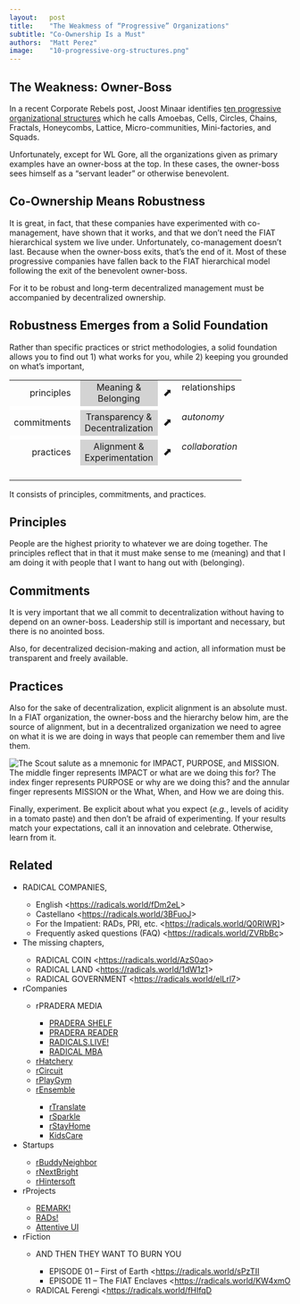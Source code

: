 ```yaml
---
layout:   post
title:    "The Weakmess of “Progressive” Organizations"
subtitle: "Co-Ownership Is a Must"
authors:  "Matt Perez"
image:    "10-progressive-org-structures.png"
---
```


<div style="display:none;">Co-management is a step away from the <span style="font-size:smaller; ">FIAT</span> hierarchy, and that's good. However, by itself it doesn't last: we must have co-ownership for a robust, long-term organization.</div>

<h2>The Weakness: Owner-Boss</h2>
<p>
In a recent Corporate Rebels post, Joost Minaar identifies <a
href="https://corporate-rebels.com/progressive-organizational-structures/?mc_cid=0df9a3a5c7&mc_eid=eb36a9b4c1">ten
progressive organizational structures</a> which he calls Amoebas, Cells,
Circles, Chains, Fractals, Honeycombs, Lattice, Micro-communities,
Mini-factories, and Squads.</p>
<p>Unfortunately, except for WL Gore, all the organizations given as primary examples have an owner-boss at the top. In these cases, the owner-boss sees himself as a “servant leader” or otherwise benevolent.</p>

<h2>Co-Ownership Means Robustness</h2>
<p>It is great, in fact, that these companies have experimented with co-management, have shown that it works, and that we don’t need the FIAT hierarchical system we live under. Unfortunately, co-management doesn’t last. Because when the owner-boss exits, that’s the end of it. Most of these progressive companies have fallen back to the FIAT hierarchical model following the exit of the benevolent owner-boss.</p>
<p>For it to be robust and long-term decentralized management must be accompanied by decentralized ownership.</p>

<h2>Robustness Emerges from a Solid Foundation</h2>
<p>Rather than specific practices or strict methodologies, a solid foundation allows you to find out 1) what works for you, while 2) keeping you grounded on what’s important,</p>
<table align="center">
  <tr>
   <td valign="middle" style="text-align: right; ">principles&nbsp;&nbsp;</td>
   <td style="text-align: center; background-color: lightgrey; ">Meaning &<br>Belonging</td>
   <td valign="middle" style="font-size: larger; "> ⬈</td>
   <td valign="top">relationships</td>
  </tr>
  <tr>
   <td style="background-color: white; height: 7px;"></td>
  </tr>
  <tr>
   <td valign="middle" style="text-align: right; ">commitments&nbsp;&nbsp;</td>
   <td style="text-align: center; background-color: lightgrey;">Transparency &<br>Decentralization</td>
   <td valign="middle" style="font-size: larger; "> ⬈</td>
   <td valign="top"><em>autonomy</em></td>
  </tr>
  <tr>
   <td style="background-color: white; height: 7px;"></td>
  </tr>
  <tr>
   <td valign="middle" style="text-align: right; ">practices&nbsp;&nbsp;</td>
   <td style="text-align: center; background-color: lightgrey; ">Alignment &<br>Experimentation</td>
   <td valign="middle" style="font-size: larger; "> ⬈</td>
   <td valign="top"><em>collaboration</em></td>
  </tr>
  <tr>
   <td colspan="4">&nbsp;</td>
  </tr>
 </table>
<p>It consists of principles, commitments, and practices.</p>

<h2>Principles</h2>
<p>People are the highest priority to whatever we are doing together. The principles reflect that in that it must make sense to me (meaning) and that I am doing it with people that I want to hang out with (belonging).</p>

<h2>Commitments</h2>
<p>It is very important that we all commit to decentralization without having to depend on an owner-boss. Leadership still is  important and necessary, but there is no anointed boss.</p>
<p>Also, for decentralized decision-making and action, all information must be transparent and freely available.</p>

<h2>Practices</h2>
<p>Also for the sake of decentralization, explicit alignment is an absolute must. In a FIAT organization, the owner-boss and the hierarchy below him, are the source of alignment, but in a decentralized organization we need to agree on what it is we are doing in ways that people can remember them and live them.</p>
<p><img src="/assets/img/en-alignment.svg" alt="The Scout salute as a mnemonic for IMPACT, PURPOSE, and MISSION. The middle finger represents IMPACT or what are we doing this for? The index finger represents PURPOSE or why are we doing this? and the annular finger represents MISSION or the What, When, and How we are doing this."></p>
<p>Finally, experiment. Be explicit about what you expect (<em>e.g.</em>, levels of acidity in a tomato paste) and then don’t be afraid of experimenting. If your results match your expectations, call it an innovation and celebrate. Otherwise, learn from it.</p>

<h2>Related</h2>
<ul>
 <li>RADICAL COMPANIES,</li>
  <ul>
   <li>English <<a href="https://radicals.world/fDm2eL">https://radicals.world/fDm2eL</a>></li>
   <li>Castellano <<a href="https://radicals.world/3BFuoJ">https://radicals.world/3BFuoJ</a>></li>
   <li>For the Impatient: RADs, PRI, etc. <<a href="https://radicals.world/Q0RIWR]">https://radicals.world/Q0RIWR]</a>></li>
   <li>Frequently asked questions (FAQ) <<a href="https://radicals.world/ZVRbBc">https://radicals.world/ZVRbBc</a>></li>
  </ul>
 <li>The missing chapters,</li>
  <ul>
   <li>RADICAL COIN <<a href="https://radicals.world/AzS0ao">https://radicals.world/AzS0ao</a>></li>
   <li>RADICAL LAND <<a href="https://radicals.world/1dW1z1">https://radicals.world/1dW1z1</a>></li>
   <li>RADICAL GOVERNMENT <<a href="https://radicals.world/elLrl7">https://radicals.world/elLrl7</a>></li>
  </ul>
 <li>rCompanies</li>
 <ul>
  <li>rPRADERA MEDIA</li >
  <ul>
   <li><a href="https://docs.google.com/document/d/1JRTguYldUhF2ZyC_zabJ-Nr8J_oAylKh5ELAMFFFldI/edit#heading=h.gqizizpnpgzu">PRADERA SHELF</a></li>
   <li><a href="https://docs.google.com/document/d/1JRTguYldUhF2ZyC_zabJ-Nr8J_oAylKh5ELAMFFFldI/edit#heading=h.gqizizpnpgzu">PRADERA READER</a></li>
   <li><a href="https://docs.google.com/document/d/1NElxng620-FtPtk2s-2xizTcL_89LdqnpkZepsnf5RA/edit#heading=h.6wmx089o9bc4">RADICALS.LIVE!</a></li>
   <li><a href="https://docs.google.com/document/d/1Ej3YXS8Gymknq0TAyNC161Sv5nVXGTGtN-2PwS6H30E/edit#heading=h.gqizizpnpgzu">RADICAL MBA</a></li>
  </ul>
  <li><a href="https://docs.google.com/document/d/1oV_WgvZ0mChe-f8o114p_8BSGldn3ZVkQjHnhwk7ccw/edit#heading=h.gqizizpnpgzu">rHatchery</a></li>
  <li><a href="https://docs.google.com/document/d/1apVl75nS-Z4b2rpqu-UkDjjYkujLANMiK7zZoU0jGeE/edit#heading=h.ypydz5z11jxq">rCircuit</a></li>
  <li><a href="https://docs.google.com/document/d/1aoqNhAW6P4QQFM3epM5VqPFdiTgyxTKPUE1c4j8r2k4/edit#heading=h.gqizizpnpgzu">rPlayGym</a></li>
  <li><a href="https://docs.google.com/document/d/13c1PYhbQEjRlkfmmGQESJD-cTB5b6jmWWBnEpTt1NFU/edit#heading=h.gqizizpnpgzu">rEnsemble</a></li>
  <ul>
   <li><a href="https://docs.google.com/document/d/1-eMt4p4qNJFc9SJkeSoarmy-xG6WtE51eQv047pvTNk/edit#heading=h.gqizizpnpgzu">rTranslate</a></li>
   <li><a href="https://docs.google.com/document/d/14A5U000ny7_zF8_HutQF1pcMoUwQmI7tfXaMB9uKk3M/edit#heading=h.gqizizpnpgzu">rSparkle</a></li>
   <li><a href="https://docs.google.com/document/d/16eg7wnyH61xPT4pWFWsuwHydKaxeP8k5xKGX3Pglzp0/edit#heading=h.gqizizpnpgzu">rStayHome</a></li>
   <li><a href="https://docs.google.com/document/d/11g5cm_1RpORvKiLm_cmZJMQWuZDyHQA3eastDXytYzE/edit#heading=h.gqizizpnpgzu">KidsCare</a></li>
  </ul>
 </ul>
 <li>Startups</li>
  <ul>
   <li><a href="https://docs.google.com/document/d/1lE-khYtIyXoFeSIlUGcFPzESsslnBoGcmZMQaeVBVgw/edit#">rBuddyNeighbor</a></li>
   <li><a href="https://docs.google.com/document/d/16jST0lzzezNoFstE2ccZoI2HirgWBu3gQGnEok5OhGY/edit#">rNextBright</a></li>
   <li><a href="https://docs.google.com/document/d/1dMxsO5LMhKle97J8tPscBs5g64_QKZsiRnDtsccBUE4/edit#heading=h.gqizizpnpgzu">rHintersoft</a></li>
  </ul>
  <li>rProjects</li>
  <ul>
   <li><a href="https://docs.google.com/document/d/1KdmAd_TV0GyKiOCQhyVp7FNffzwGwooIETbs9IVBSgc/edit#heading=h.gqizizpnpgzu">REMARK!</a></li>
   <li><a href="https://docs.google.com/document/d/1bvcdgTSv0Fx9SfWV3ikev0yfwRXmR8sCqW4XNPhinhk/edit#heading=h.gqizizpnpgzu">RADs!</a></li>
   <li><a href="https://docs.google.com/document/d/1YyiASEMY2ZHx4zen4TQHicygr0JOUWY_pJiP-7Nk6OY/edit#heading=h.gqizizpnpgzu">Attentive UI</a></li>
  </ul>
  <li>rFiction</li>
  <ul>
  <li>AND THEN THEY WANT TO BURN YOU</li>
  <ul>
   <li>EPISODE 01 – First of Earth <<a href="https://radicals.world/sPzTII">https://radicals.world/sPzTII</a></li>
   <li>EPISODE 11 – The FIAT Enclaves <<a href="https://radicals.world/KW4xmO">https://radicals.world/KW4xmO</a></li>
  </ul>
  <li>RADICAL Ferengi <<a href="https://radicals.world/fHIfqD">https://radicals.world/fHIfqD</a></li>
 </ul>